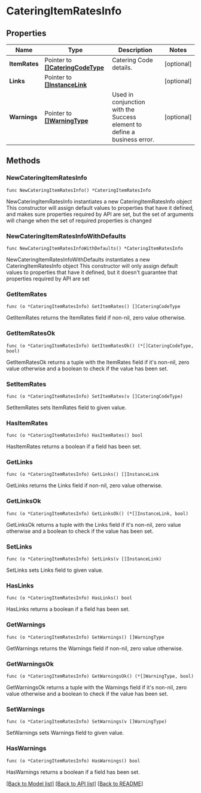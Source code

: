 # CateringItemRatesInfo

## Properties

Name | Type | Description | Notes
------------ | ------------- | ------------- | -------------
**ItemRates** | Pointer to [**[]CateringCodeType**](CateringCodeType.md) | Catering Code details. | [optional] 
**Links** | Pointer to [**[]InstanceLink**](InstanceLink.md) |  | [optional] 
**Warnings** | Pointer to [**[]WarningType**](WarningType.md) | Used in conjunction with the Success element to define a business error. | [optional] 

## Methods

### NewCateringItemRatesInfo

`func NewCateringItemRatesInfo() *CateringItemRatesInfo`

NewCateringItemRatesInfo instantiates a new CateringItemRatesInfo object
This constructor will assign default values to properties that have it defined,
and makes sure properties required by API are set, but the set of arguments
will change when the set of required properties is changed

### NewCateringItemRatesInfoWithDefaults

`func NewCateringItemRatesInfoWithDefaults() *CateringItemRatesInfo`

NewCateringItemRatesInfoWithDefaults instantiates a new CateringItemRatesInfo object
This constructor will only assign default values to properties that have it defined,
but it doesn't guarantee that properties required by API are set

### GetItemRates

`func (o *CateringItemRatesInfo) GetItemRates() []CateringCodeType`

GetItemRates returns the ItemRates field if non-nil, zero value otherwise.

### GetItemRatesOk

`func (o *CateringItemRatesInfo) GetItemRatesOk() (*[]CateringCodeType, bool)`

GetItemRatesOk returns a tuple with the ItemRates field if it's non-nil, zero value otherwise
and a boolean to check if the value has been set.

### SetItemRates

`func (o *CateringItemRatesInfo) SetItemRates(v []CateringCodeType)`

SetItemRates sets ItemRates field to given value.

### HasItemRates

`func (o *CateringItemRatesInfo) HasItemRates() bool`

HasItemRates returns a boolean if a field has been set.

### GetLinks

`func (o *CateringItemRatesInfo) GetLinks() []InstanceLink`

GetLinks returns the Links field if non-nil, zero value otherwise.

### GetLinksOk

`func (o *CateringItemRatesInfo) GetLinksOk() (*[]InstanceLink, bool)`

GetLinksOk returns a tuple with the Links field if it's non-nil, zero value otherwise
and a boolean to check if the value has been set.

### SetLinks

`func (o *CateringItemRatesInfo) SetLinks(v []InstanceLink)`

SetLinks sets Links field to given value.

### HasLinks

`func (o *CateringItemRatesInfo) HasLinks() bool`

HasLinks returns a boolean if a field has been set.

### GetWarnings

`func (o *CateringItemRatesInfo) GetWarnings() []WarningType`

GetWarnings returns the Warnings field if non-nil, zero value otherwise.

### GetWarningsOk

`func (o *CateringItemRatesInfo) GetWarningsOk() (*[]WarningType, bool)`

GetWarningsOk returns a tuple with the Warnings field if it's non-nil, zero value otherwise
and a boolean to check if the value has been set.

### SetWarnings

`func (o *CateringItemRatesInfo) SetWarnings(v []WarningType)`

SetWarnings sets Warnings field to given value.

### HasWarnings

`func (o *CateringItemRatesInfo) HasWarnings() bool`

HasWarnings returns a boolean if a field has been set.


[[Back to Model list]](../README.md#documentation-for-models) [[Back to API list]](../README.md#documentation-for-api-endpoints) [[Back to README]](../README.md)


